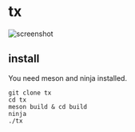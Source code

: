 # tx

![screenshot](https://raw.github.com/aaron-lebo/tx/master/tx.png)


## install

You need meson and ninja installed.

    git clone tx
    cd tx
    meson build & cd build
    ninja
    ./tx
